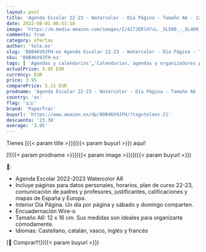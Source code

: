 ```yaml
---
layout: post
title: 'Agenda Escolar 22-23 - Watercolor - Día Página - Tamaño A6 - 12 x 16 cm - Idioma: Castellano-Catalán-Vasco-Inglés-Francés - PaperTrac'
date: 2022-08-01 06:51:18
image: 'https://m.media-amazon.com/images/I/417JERlH7vL._SL500_._SL400_.jpg'
comments: true
category: ofertas
author: 'tole.es'
slug: 'B0B46V9JFH-es Agenda Escolar 22-23 - Watercolor - Día Página - Tamaño A6...'
sku: 'B0B46V9JFH-es'
tags: [ 'Agendas y calendarios','Calendarios, agendas y organizadores personales','Oficina y papelería','escolar','papertrac','🇪🇸', ]
actualPrice: 3.95 EUR
currency: EUR
price: 3.95
comparePrice: 5.15 EUR
prodname: 'Agenda Escolar 22-23 - Watercolor - Día Página - Tamaño A6 - 12 x 16 cm - Idioma: Castellano-Catalán-Vasco-Inglés-Francés - PaperTrac'
country: 'es'
flag: '🇪🇸'
brand: 'PaperTrac'
buyurl: 'https://www.amazon.es/dp/B0B46V9JFH/?tag=tolees-21'
descuento: '23.30'
average: '3.95'
---
```


Tienes [{{< param title >}}]({{< param buyurl >}}) aqui!

[![{{< param prodname >}}]({{< param image >}})]({{< param buyurl >}})

🔎:

- Agenda Escolar 2022-2023 Watercolor A6
- Incluye páginas para datos personales, horarios, plan de curso 22-23, comunicación de padres y profesores, justificantes, calificaciones y mapas de España y Europa.
- Interior Día Página. Un día por página y sábado y domingo comparten.
- Encuadernación Wire-o
- Tamaño A6: 12 x 16 cm. Sus medidas son ideales para organizarte cómodamente.
- Idiomas: Castellano, catalán, vasco, inglés y francés

[🛒 Comprar!!!]({{< param buyurl >}})
